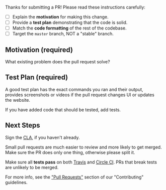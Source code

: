 Thanks for submitting a PR! Please read these instructions carefully:

- [ ] Explain the **motivation** for making this change.
- [ ] Provide a **test plan** demonstrating that the code is solid.
- [ ] Match the **code formatting** of the rest of the codebase.
- [ ] Target the `master` branch, NOT a "stable" branch.

## Motivation (required)

What existing problem does the pull request solve?

## Test Plan (required)

A good test plan has the exact commands you ran and their output, provides screenshots or videos if the pull request changes UI or updates the website.

If you have added code that should be tested, add tests.

## Next Steps

Sign the [CLA][1], if you haven't already.

Small pull requests are much easier to review and more likely to get merged. Make sure the PR does only one thing, otherwise please split it.

Make sure all **tests pass** on both [Travis][2] and [Circle CI][3]. PRs that break tests are unlikely to be merged.

For more info, see the ["Pull Requests"][4] section of our "Contributing" guidelines.

[1]: https://code.facebook.com/cla
[2]: https://travis-ci.org/facebook/react-native
[3]: http://circleci.com/gh/facebook/react-native
[4]: https://github.com/facebook/react-native/blob/master/CONTRIBUTING.md#pull-requests
